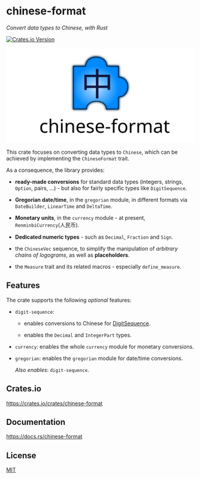 # chinese-format

_Convert data types to Chinese, with Rust_

[![Crates.io Version](https://img.shields.io/crates/v/chinese-format?style=for-the-badge&logo=rust)
](https://crates.io/crates/chinese-format)

![Logo](docs/logo.svg)

This crate focuses on converting data types to `Chinese`,
which can be achieved by implementing the `ChineseFormat` trait.

As a consequence, the library provides:

- **ready-made conversions** for standard data types (integers,
  strings, `Option`, pairs, ...) - but also for fairly specific types like `DigitSequence`.

- **Gregorian date/time**, in the `gregorian` module, in different formats via `DateBuilder`, `LinearTime` and `DeltaTime`.

- **Monetary units**, in the `currency` module - at present, `RenminbiCurrency`(人民币).

- **Dedicated numeric types** - such as `Decimal`, `Fraction` and `Sign`.

- the `ChineseVec` sequence, to simplify the manipulation of _arbitrary
  chains of logograms_, as well as **placeholders**.

- the `Measure` trait and its related macros - especially `define_measure`.

## Features

The crate supports the following _optional_ features:

- `digit-sequence`:

  - enables conversions to Chinese for [DigitSequence](https://crates.io/crates/digit-sequence).

  - enables the `Decimal` and `IntegerPart` types.

- `currency`: enables the whole `currency` module for monetary conversions.

- `gregorian`: enables the `gregorian` module for date/time conversions.

  _Also enables_: `digit-sequence`.

## Crates.io

https://crates.io/crates/chinese-format

## Documentation

https://docs.rs/chinese-format

## License

[MIT](LICENSE)
